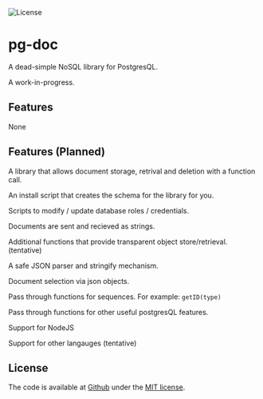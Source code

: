 ![License][license-image]


# pg-doc

A dead-simple NoSQL library for PostgresQL.

A work-in-progress.


## Features

None


## Features (Planned)

A library that allows document storage, retrival and deletion with a function call.

An install script that creates the schema for the library for you.

Scripts to modify / update database roles / credentials.

Documents are sent and recieved as strings.

Additional functions that provide transparent object store/retrieval. (tentative)

A safe JSON parser and stringify mechanism.

Document selection via json objects.

Pass through functions for sequences. For example: `getID(type)`

Pass through functions for other useful postgresQL features.

Support for NodeJS

Support for other langauges (tentative)


## License

The code is available at [Github][license] under the [MIT license][license].

[home]: https://github.com/eadsjr/pg-doc
[license]: https://github.com/eadsjr/pg-doc/blob/master/LICENSE
[license-image]: https://img.shields.io/badge/license-MIT-blue.svg
